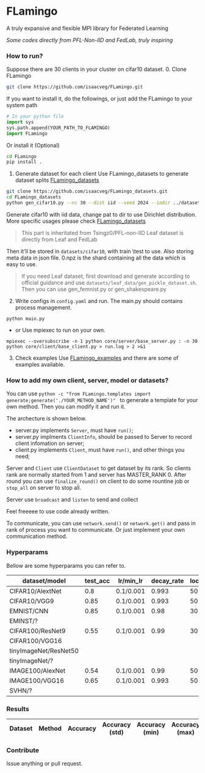 # FLamingo 
A truly expansive and flexible MPI library for Federated Learning

*Some codes directly from PFL-Non-IID and FedLab, truly inspiring*

### How to run?
Suppose there are 30 clients in your cluster on cifar10 dataset. 
0. Clone FLamingo
```bash
git clone https://github.com/isaacveg/FLamingo.git
```
If you want to install it, do the followings, or just add the FLamingo to your system path
```python
# In your python file
import sys
sys.path.append(YOUR_PATH_TO_FLAMINGO)
import FLamingo
```
Or install it (Optional)
```bash
cd FLamingo
pip install .
```

1. Generate dataset for each client
Use FLamingo_datasets to generate dataset splits [FLamingo_datasets](github.com/isaacveg/FLamingo_datasets)
```bash
git clone https://github.com/isaacveg/FLamingo_datasets.git
cd FLamingo_datasets
python gen_cifar10.py --nc 30 --dist iid --seed 2024 --indir ../datasets/ --outdir ../datasets/
```
Generate cifar10 with iid data, change pat to dir to use Dirichlet distribution. More specific usages please check [FLamingo_datasets](github.com/isaacveg/FLamingo_datasets)

> This part is inheritated from Tsingz0/PFL-non-IID
> Leaf dataset is directly from Leaf and FedLab

Then it'll be stored in `datasets/cifar10`, with train \test to use. Also storing meta data in json file. 0.npz is the shard containing all the data which is easy to use.


> If you need Leaf dataset, first download and generate according to official guidance and use `datasets/leaf_data/gen_pickle_dataset.sh`. Then you can use gen_femnist.py or gen_shakespeare.py

2. Write configs in `config.yaml` and run. The main.py should contains process management.
```shell
python main.py
```
- or Use mpiexec to run on your own. 
```shell
mpiexec --oversubscribe -n 1 python core/server/base_server.py : -n 30 python core/client/base_client.py > run.log > 2 >&1
```

3. Check examples
Use [FLamingo_examples](github.com/isaacveg/FLamingo_examples) and there are some of examples available.

### How to add my own client, server, model or datasets?
You can use `python -c "from FLamingo.templates import generate;generate('./YOUR_METHOD_NAME')" ` to generate a template for your own method. Then you can modify it and run it.

The archecture is shown below.

- server.py implements `Server`, must have `run()`;    
- server.py implments `ClientInfo`, should be passed to Server to record client infomation on server;   
- client.py implements `Client`, must have `run()`, and other things you need;

Server and `Client` use `ClientDataset` to get dataset by its rank. So clients rank are normally started from 1 and server has MASTER_RANK 0. After round you can use `finalize_round()` on client to do some rountine job or `stop_all` on server to stop all.

Server use `broadcast` and `listen` to send and collect

Feel freeeee to use code already written.

To communicate, you can use `network.send()` or `network.get()` and pass in rank of process you want to communicate. Or just implement your own communication method.


### Hyperparams
Bellow are some hyperparams you can refer to.


| dataset/model         | test_acc | lr/min_lr | decay_rate | local_iteration | batch_size | epoch | momentum | weight_decay |
| --------------------- | -------- | --------- | ---------- | --------------- | ---------- | ----- | -------- | ------------ |
| CIFAR10/AlextNet      | 0.8      | 0.1/0.001 | 0.993      | 50              | 32         | 500   | -1       | 0.00         |
| CIFAR10/VGG9          | 0.85     | 0.1/0.001 | 0.993      | 50              | 32         | 500   | -1       | 0.00         |
| EMNIST/CNN            | 0.85     | 0.1/0.001 | 0.98       | 30              | 32         | 200   | -1       | 0.00         |
| EMINST/?              |          |           |            |                 |            |       |          |              |
| CIFAR100/ResNet9      | 0.55     | 0.1/0.001 | 0.99       | 30              | 32         | 500   | 0.9      | 0.001        |
| CIFAR100/VGG16        |          |           |            |                 |            |       |          |              |
| tinyImageNet/ResNet50 |          |           |            |                 |            |       |          |              |
| tinyImageNet/?        |          |           |            |                 |            |       |          |              |
| IMAGE100/AlexNet      | 0.54     | 0.1/0.001 | 0.99       | 50              | 64         | 120   | -1       | 0.00         |
| IMAGE100/VGG16        | 0.65     | 0.1/0.001 | 0.993      | 50              | 64         | 250   | -1       | 0.00         |
| SVHN/?                |          |           |            |                 |            |       |          |              |


### Results
| Dataset | Method | Accuracy | Accuracy (std) | Accuracy (min) | Accuracy (max) |
| ------- | ------ | -------- | -------------- | -------------- | -------------- |



### Contribute
Issue anything or pull request.
